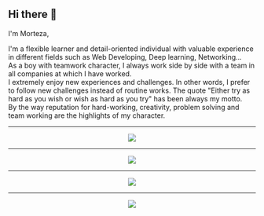 ## Hi there 👋

I'm Morteza,

I'm a flexible learner and detail-oriented individual with valuable experience in different fields such as Web Developing, Deep learning, Networking...<br>
As a boy with teamwork character, I always work side by side with a team in all companies at which I have worked.<br>
I extremely enjoy new experiences and challenges. In other words, I prefer to follow new challenges instead of routine works. The quote "Either try as hard as you wish or wish as hard as you try" has been always my motto.<br>
By the way reputation for hard-working, creativity, problem solving and team working are the highlights of my character.

-------------------------------------

<div align="center">
  <img src="https://github-profile-trophy.vercel.app/?username=mortezakarimi&column=5&theme=darkhub&margin-w=15&margin-h=15"/>
</div>

-------------------------------------

<div align="center"><img src="https://github-profile-summary-cards.vercel.app/api/cards/profile-details?username=mortezakarimi&theme=github_dark"/></div>

-------------------------------------
<div align="center">
  <img src="https://github-readme-stats-eight-weld-55.vercel.app/api?username=mortezakarimi&count_private=true&include_all_commits=true&theme=github_dark&show_icons=true&custom_title=Stats&show=reviews,prs_merged,prs_merged_percentage)" />
</div>

-------------------------------------

  <div align="center">
    <img src="https://github-readme-stats-eight-weld-55.vercel.app/api/top-langs/?username=mortezakarimi&layout=compact&count_private=true&include_all_commits=true&theme=github_dark&show_icons=true&size_weight=0.5&count_weight=0.5&langs_count=6" />
</div>
<!--
**mortezakarimi/mortezakarimi** is a ✨ _special_ ✨ repository because its `README.md` (this file) appears on your GitHub profile.

Here are some ideas to get you started:

- 🔭 I’m currently working on ...
- 🌱 I’m currently learning ...
- 👯 I’m looking to collaborate on ...
- 🤔 I’m looking for help with ...
- 💬 Ask me about ...
- 📫 How to reach me: ...
- 😄 Pronouns: ...
- ⚡ Fun fact: ...
-->
